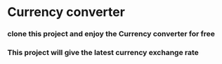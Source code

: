 # Currency converter #
### clone this project and enjoy the Currency converter for free ###
### This project will give the latest currency exchange rate ###

